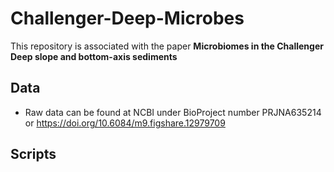 # Challenger-Deep-Microbes
This repository is associated with the paper **Microbiomes in the Challenger Deep slope and bottom-axis sediments**

## Data

- Raw data can be found at NCBI under BioProject number PRJNA635214 or https://doi.org/10.6084/m9.figshare.12979709

## Scripts

